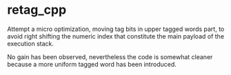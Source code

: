 retag_cpp
==========

Attempt a micro optimization, moving tag bits in upper tagged words
part, to avoid right shifting the numeric index that constitute
the main payload of the execution stack.

No gain has been observed, nevertheless the code is somewhat cleaner
because a more uniform tagged word has been introduced.
